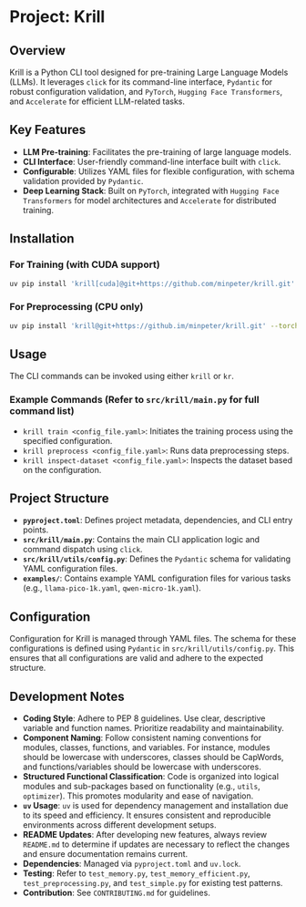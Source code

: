 # Project: Krill

## Overview
Krill is a Python CLI tool designed for pre-training Large Language Models (LLMs). It leverages `click` for its command-line interface, `Pydantic` for robust configuration validation, and `PyTorch`, `Hugging Face Transformers`, and `Accelerate` for efficient LLM-related tasks.

## Key Features
- **LLM Pre-training**: Facilitates the pre-training of large language models.
- **CLI Interface**: User-friendly command-line interface built with `click`.
- **Configurable**: Utilizes YAML files for flexible configuration, with schema validation provided by `Pydantic`.
- **Deep Learning Stack**: Built on `PyTorch`, integrated with `Hugging Face Transformers` for model architectures and `Accelerate` for distributed training.

## Installation

### For Training (with CUDA support)
```bash
uv pip install 'krill[cuda]@git+https://github.com/minpeter/krill.git' --torch-backend=cu128
```

### For Preprocessing (CPU only)
```bash
uv pip install 'krill@git+https://github.im/minpeter/krill.git' --torch-backend=cpu
```

## Usage
The CLI commands can be invoked using either `krill` or `kr`.

### Example Commands (Refer to `src/krill/main.py` for full command list)
- `krill train <config_file.yaml>`: Initiates the training process using the specified configuration.
- `krill preprocess <config_file.yaml>`: Runs data preprocessing steps.
- `krill inspect-dataset <config_file.yaml>`: Inspects the dataset based on the configuration.

## Project Structure
- **`pyproject.toml`**: Defines project metadata, dependencies, and CLI entry points.
- **`src/krill/main.py`**: Contains the main CLI application logic and command dispatch using `click`.
- **`src/krill/utils/config.py`**: Defines the `Pydantic` schema for validating YAML configuration files.
- **`examples/`**: Contains example YAML configuration files for various tasks (e.g., `llama-pico-1k.yaml`, `qwen-micro-1k.yaml`).

## Configuration
Configuration for Krill is managed through YAML files. The schema for these configurations is defined using `Pydantic` in `src/krill/utils/config.py`. This ensures that all configurations are valid and adhere to the expected structure.

## Development Notes
- **Coding Style**: Adhere to PEP 8 guidelines. Use clear, descriptive variable and function names. Prioritize readability and maintainability.
- **Component Naming**: Follow consistent naming conventions for modules, classes, functions, and variables. For instance, modules should be lowercase with underscores, classes should be CapWords, and functions/variables should be lowercase with underscores.
- **Structured Functional Classification**: Code is organized into logical modules and sub-packages based on functionality (e.g., `utils`, `optimizer`). This promotes modularity and ease of navigation.
- **`uv` Usage**: `uv` is used for dependency management and installation due to its speed and efficiency. It ensures consistent and reproducible environments across different development setups.
- **README Updates**: After developing new features, always review `README.md` to determine if updates are necessary to reflect the changes and ensure documentation remains current.
- **Dependencies**: Managed via `pyproject.toml` and `uv.lock`.
- **Testing**: Refer to `test_memory.py`, `test_memory_efficient.py`, `test_preprocessing.py`, and `test_simple.py` for existing test patterns.
- **Contribution**: See `CONTRIBUTING.md` for guidelines.
